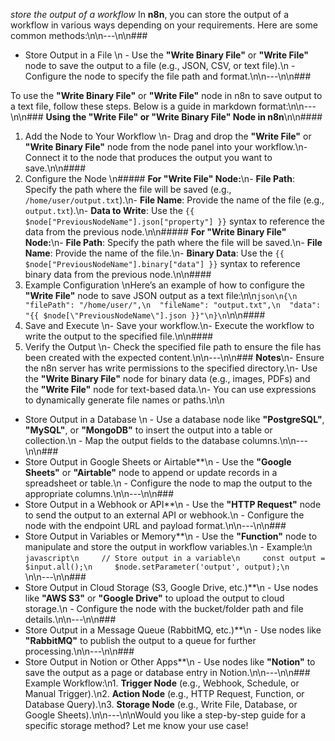 
*store the output of a workflow*
In **n8n**, you can store the output of a workflow in various ways depending on your requirements. Here are some common methods:\n\n---\n\n### 
* Store Output in a File \n   - Use the **"Write Binary File"** or **"Write File"** node to save the output to a file (e.g., JSON, CSV, or text file).\n   - Configure the node to specify the file path and  format.\n\n---\n\n###
   
To use the **"Write Binary File"** or **"Write File"** node in n8n to save output to a text file, follow these steps. Below is a guide in markdown format:\n\n---\n\n### **Using the "Write File" or "Write Binary File" Node in n8n**\n\n#### 
1. Add the Node to Your Workflow \n- Drag and drop the **"Write File"** or **"Write Binary File"** node from the node panel into your workflow.\n- Connect it to the node that produces the output you want to save.\n\n#### 
2. Configure the Node \n##### **For "Write File" Node:**\n- **File Path**: Specify the path where the file will be saved (e.g., `/home/user/output.txt`).\n- **File Name**: Provide the name of the file (e.g., `output.txt`).\n- **Data to Write**: Use the `{{ $node["PreviousNodeName"].json["property"] }}` syntax to reference the data from the previous node.\n\n##### **For "Write Binary File" Node:**\n- **File Path**: Specify the path where the file will be saved.\n- **File Name**: Provide the name of the file.\n- **Binary Data**: Use the `{{ $node["PreviousNodeName"].binary["data"] }}` syntax to reference binary data from the previous node.\n\n#### 
3. Example Configuration \nHere’s an example of how to configure the **"Write File"** node to save JSON output as a text file:\n\n```json\n{\n  "filePath": "/home/user/",\n  "fileName": "output.txt",\n  "data": "{{ $node[\"PreviousNodeName\"].json }}"\n}\n```\n\n#### 
4. Save and Execute \n- Save your workflow.\n- Execute the workflow to write the output to the specified file.\n\n#### 
5. Verify the Output \n- Check the specified file path to ensure the file has been created with the expected content.\n\n---\n\n### **Notes**\n- Ensure the n8n server has write permissions to the specified directory.\n- Use the **"Write Binary File"** node for binary data (e.g., images, PDFs) and the **"Write File"** node for text-based data.\n- You can use expressions to dynamically generate file names or paths.\n\n




* Store Output in a Database \n   - Use a database node like **"PostgreSQL"**, **"MySQL"**, or **"MongoDB"** to insert the output into a table or collection.\n   - Map the output fields to the database columns.\n\n---\n\n###
* Store Output in Google Sheets or Airtable**\n   - Use the **"Google Sheets"** or **"Airtable"** node to append or update records in a spreadsheet or table.\n   - Configure the node to map the output to the appropriate columns.\n\n---\n\n###
* Store Output in a Webhook or API**\n   - Use the **"HTTP Request"** node to send the output to an external API or webhook.\n   - Configure the node with the endpoint URL and payload format.\n\n---\n\n###
* Store Output in Variables or Memory**\n   - Use the **"Function"** node to manipulate and store the output in workflow variables.\n   - Example:\n     ```javascript\n     // Store output in a variable\n     const output = $input.all();\n     $node.setParameter('output', output);\n     ```\n\n---\n\n###
* Store Output in Cloud Storage (S3, Google Drive, etc.)**\n   - Use nodes like **"AWS S3"** or **"Google Drive"** to upload the output to cloud storage.\n   - Configure the node with the bucket/folder path and file details.\n\n---\n\n###
* Store Output in a Message Queue (RabbitMQ, etc.)**\n   - Use nodes like **"RabbitMQ"** to publish the output to a queue for further processing.\n\n---\n\n###
* Store Output in Notion or Other Apps**\n   - Use nodes like **"Notion"** to save the output as a page or database entry in Notion.\n\n---\n\n### Example Workflow:\n1. **Trigger Node** (e.g., Webhook, Schedule, or Manual Trigger).\n2. **Action Node** (e.g., HTTP Request, Function, or Database Query).\n3. **Storage Node** (e.g., Write File, Database, or Google Sheets).\n\n---\n\nWould you like a step-by-step guide for a specific storage method? Let me know your use case!	
